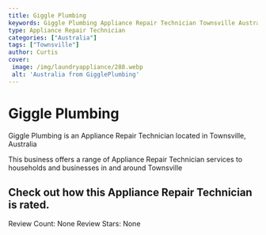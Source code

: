 ```yaml
---
title: Giggle Plumbing
keywords: Giggle Plumbing Appliance Repair Technician Townsville Australia 
type: Appliance Repair Technician 
categories: ["Australia"]
tags: ["Townsville"]
author: Curtis
cover:
 image: /img/laundryappliance/288.webp
 alt: 'Australia from GigglePlumbing'
---
```


# Giggle Plumbing
Giggle Plumbing is an Appliance Repair Technician located in Townsville, Australia

This business offers a range of Appliance Repair Technician services to households and businesses in and around Townsville

## Check out how this Appliance Repair Technician is rated.
Review Count: None
Review Stars: None
